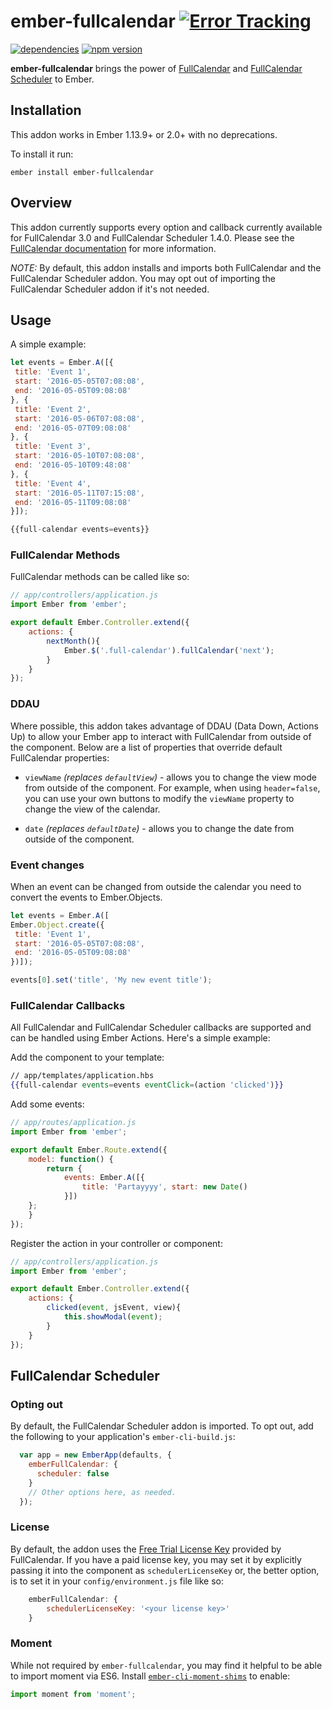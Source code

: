 # ember-fullcalendar [![Error Tracking](https://d26gfdfi90p7cf.cloudfront.net/rollbar-badge.144534.o.png)](https://rollbar.com)

[![dependencies](https://david-dm.org/scoutforpets/ember-fullcalendar.svg)](https://david-dm.org/scoutforpets/ember-fullcalendar) [![npm version](https://badge.fury.io/js/ember-fullcalendar.svg)](https://badge.fury.io/js/ember-fullcalendar)


**ember-fullcalendar** brings the power of [FullCalendar](http://fullcalendar.io/) and [FullCalendar Scheduler](http://fullcalendar.io/scheduler/) to Ember.

## Installation

This addon works in Ember 1.13.9+ or 2.0+ with no deprecations.

To install it run:

```ember install ember-fullcalendar```

## Overview
This addon currently supports every option and callback currently available for FullCalendar 3.0 and FullCalendar Scheduler 1.4.0. Please see the [FullCalendar documentation](http://fullcalendar.io/docs/) for more information.

*NOTE:* By default, this addon installs and imports both FullCalendar and the FullCalendar Scheduler addon. You may opt out of importing the FullCalendar Scheduler addon if it's not needed.

## Usage

A simple example:

```javascript
let events = Ember.A([{
 title: 'Event 1',
 start: '2016-05-05T07:08:08',
 end: '2016-05-05T09:08:08'
}, {
 title: 'Event 2',
 start: '2016-05-06T07:08:08',
 end: '2016-05-07T09:08:08'
}, {
 title: 'Event 3',
 start: '2016-05-10T07:08:08',
 end: '2016-05-10T09:48:08'
}, {
 title: 'Event 4',
 start: '2016-05-11T07:15:08',
 end: '2016-05-11T09:08:08'
}]);

{{full-calendar events=events}}
```

### FullCalendar Methods
FullCalendar methods can be called like so:

```javascript
// app/controllers/application.js
import Ember from 'ember';

export default Ember.Controller.extend({
	actions: {
		nextMonth(){
			Ember.$('.full-calendar').fullCalendar('next');
		}
	}
});
```

### DDAU

Where possible, this addon takes advantage of DDAU (Data Down, Actions Up) to allow your Ember app to interact with FullCalendar from outside of the component. Below are a list of properties that override default FullCalendar properties:

- `viewName` _(replaces `defaultView`)_ - allows you to change the view mode from outside of the component. For example, when using `header=false`, you can use your own buttons to modify the `viewName` property to change the view of the calendar.

- `date` _(replaces `defaultDate`)_ - allows you to change the date from outside of the component.

### Event changes
When an event can be changed from outside the calendar you need to convert the events to Ember.Objects.

```javascript
let events = Ember.A([
Ember.Object.create({
 title: 'Event 1',
 start: '2016-05-05T07:08:08',
 end: '2016-05-05T09:08:08'
})]);

events[0].set('title', 'My new event title');
```

### FullCalendar Callbacks
All FullCalendar and FullCalendar Scheduler callbacks are supported and can be handled using Ember Actions. Here's a simple example:

Add the component to your template:

```handlebars
// app/templates/application.hbs
{{full-calendar events=events eventClick=(action 'clicked')}}
```

Add some events:

```javascript
// app/routes/application.js
import Ember from 'ember';

export default Ember.Route.extend({
	model: function() {
		return {
			events: Ember.A([{
				title: 'Partayyyy', start: new Date()
			}])
  	};
	}
});
```

Register the action in your controller or component:

```javascript
// app/controllers/application.js
import Ember from 'ember';

export default Ember.Controller.extend({
	actions: {
		clicked(event, jsEvent, view){
			this.showModal(event);
		}
	}
});
```

## FullCalendar Scheduler

### Opting out
By default, the FullCalendar Scheduler addon is imported. To opt out, add the following to your application's `ember-cli-build.js`:
```javascript
  var app = new EmberApp(defaults, {
    emberFullCalendar: {
      scheduler: false
    }
    // Other options here, as needed.
  });
```

### License
By default, the addon uses the [Free Trial License Key](http://fullcalendar.io/scheduler/download/) provided by FullCalendar. If you have a paid license key, you may set it by explicitly passing it into the component as `schedulerLicenseKey` or, the better option, is to set it in your `config/environment.js` file like so:

```javascript
	emberFullCalendar: {
		schedulerLicenseKey: '<your license key>'
	}
```

### Moment
While not required by `ember-fullcalendar`, you may find it helpful to be able to import moment via ES6. Install [`ember-cli-moment-shims`](https://www.npmjs.com/package/ember-cli-moment-shim) to enable:
```javascript
import moment from 'moment';
```
